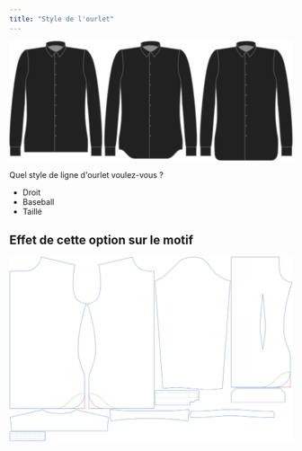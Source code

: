 ```yaml
---
title: "Style de l'ourlet"
---
```


![Style d'ourlet](hemstyle.svg)

Quel style de ligne d'ourlet voulez-vous ?

- Droit
- Baseball
- Taillé

## Effet de cette option sur le motif

![Cette image montre l'effet de cette option en superposant plusieurs variantes qui ont une valeur différente pour cette option](simon_hemstyle_sample.svg "Effet de cette option sur le modèle")

